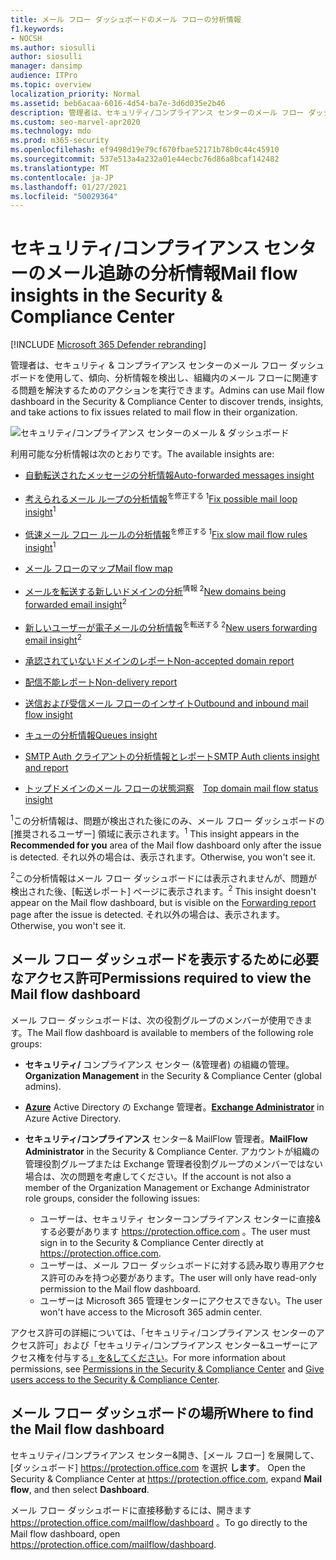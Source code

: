 ```yaml
---
title: メール フロー ダッシュボードのメール フローの分析情報
f1.keywords:
- NOCSH
ms.author: siosulli
author: siosulli
manager: dansimp
audience: ITPro
ms.topic: overview
localization_priority: Normal
ms.assetid: beb6acaa-6016-4d54-ba7e-3d6d035e2b46
description: 管理者は、セキュリティ/コンプライアンス センターのメール フロー ダッシュボードで利用できる分析情報&確認できます。
ms.custom: seo-marvel-apr2020
ms.technology: mdo
ms.prod: m365-security
ms.openlocfilehash: ef9498d19e79cf670fbae52171b78b0c44c45910
ms.sourcegitcommit: 537e513a4a232a01e44ecbc76d86a8bcaf142482
ms.translationtype: MT
ms.contentlocale: ja-JP
ms.lasthandoff: 01/27/2021
ms.locfileid: "50029364"
---
```

# <a name="mail-flow-insights-in-the-security--compliance-center"></a><span data-ttu-id="1fd4e-103">セキュリティ/コンプライアンス センターのメール追跡の分析情報</span><span class="sxs-lookup"><span data-stu-id="1fd4e-103">Mail flow insights in the Security & Compliance Center</span></span>

[!INCLUDE [Microsoft 365 Defender rebranding](../includes/microsoft-defender-for-office.md)]


<span data-ttu-id="1fd4e-104">管理者は、セキュリティ & コンプライアンス センターのメール フロー ダッシュボードを使用して、傾向、分析情報を検出し、組織内のメール フローに関連する問題を解決するためのアクションを実行できます。</span><span class="sxs-lookup"><span data-stu-id="1fd4e-104">Admins can use Mail flow dashboard in the Security & Compliance Center to discover trends, insights, and take actions to fix issues related to mail flow in their organization.</span></span>

![セキュリティ/コンプライアンス センターのメール & ダッシュボード](../../media/mail-flow-dashboard-v2.png)

<span data-ttu-id="1fd4e-106">利用可能な分析情報は次のとおりです。</span><span class="sxs-lookup"><span data-stu-id="1fd4e-106">The available insights are:</span></span>

- [<span data-ttu-id="1fd4e-107">自動転送されたメッセージの分析情報</span><span class="sxs-lookup"><span data-stu-id="1fd4e-107">Auto-forwarded messages insight</span></span>](mfi-auto-forwarded-messages-report.md)

- <span data-ttu-id="1fd4e-108">[考えられるメール ループの分析情報](mfi-mail-loop-insight.md)<sup>を修正する 1</sup></span><span class="sxs-lookup"><span data-stu-id="1fd4e-108">[Fix possible mail loop insight](mfi-mail-loop-insight.md)<sup>1</sup></span></span>

- <span data-ttu-id="1fd4e-109">[低速メール フロー ルールの分析情報](mfi-slow-mail-flow-rules-insight.md)<sup>を修正する 1</sup></span><span class="sxs-lookup"><span data-stu-id="1fd4e-109">[Fix slow mail flow rules insight](mfi-slow-mail-flow-rules-insight.md)<sup>1</sup></span></span>

- [<span data-ttu-id="1fd4e-110">メール フローのマップ</span><span class="sxs-lookup"><span data-stu-id="1fd4e-110">Mail flow map</span></span>](mfi-mail-flow-map-report.md)

- <span data-ttu-id="1fd4e-111">[メールを転送する新しいドメインの分析](mfi-new-domains-being-forwarded-email.md)<sup>情報 2</sup></span><span class="sxs-lookup"><span data-stu-id="1fd4e-111">[New domains being forwarded email insight](mfi-new-domains-being-forwarded-email.md)<sup>2</sup></span></span>

- <span data-ttu-id="1fd4e-112">[新しいユーザーが電子メールの分析情報](mfi-new-users-forwarding-email.md)<sup>を転送する 2</sup></span><span class="sxs-lookup"><span data-stu-id="1fd4e-112">[New users forwarding email insight](mfi-new-users-forwarding-email.md)<sup>2</sup></span></span>

- [<span data-ttu-id="1fd4e-113">承認されていないドメインのレポート</span><span class="sxs-lookup"><span data-stu-id="1fd4e-113">Non-accepted domain report</span></span>](mfi-non-accepted-domain-report.md)

- [<span data-ttu-id="1fd4e-114">配信不能レポート</span><span class="sxs-lookup"><span data-stu-id="1fd4e-114">Non-delivery report</span></span>](mfi-non-delivery-report.md)

- [<span data-ttu-id="1fd4e-115">送信および受信メール フローのインサイト</span><span class="sxs-lookup"><span data-stu-id="1fd4e-115">Outbound and inbound mail flow insight</span></span>](mfi-outbound-and-inbound-mail-flow.md)

- [<span data-ttu-id="1fd4e-116">キューの分析情報</span><span class="sxs-lookup"><span data-stu-id="1fd4e-116">Queues insight</span></span>](mfi-queue-alerts-and-queues.md)

- [<span data-ttu-id="1fd4e-117">SMTP Auth クライアントの分析情報とレポート</span><span class="sxs-lookup"><span data-stu-id="1fd4e-117">SMTP Auth clients insight and report</span></span>](mfi-smtp-auth-clients-report.md)

- <span data-ttu-id="1fd4e-118">[トップドメインのメール フローの状態洞察](mfi-domain-mail-flow-status-insight.md)　</span><span class="sxs-lookup"><span data-stu-id="1fd4e-118">[Top domain mail flow status insight](mfi-domain-mail-flow-status-insight.md)</span></span>

<span data-ttu-id="1fd4e-119"><sup>1</sup>この分析情報は、問題が検出された後にのみ、メール フロー ダッシュボードの [推奨されるユーザー] 領域に表示されます。</span><span class="sxs-lookup"><span data-stu-id="1fd4e-119"><sup>1</sup> This insight appears in the **Recommended for you** area of the Mail flow dashboard only after the issue is detected.</span></span> <span data-ttu-id="1fd4e-120">それ以外の場合は、表示されます。</span><span class="sxs-lookup"><span data-stu-id="1fd4e-120">Otherwise, you won't see it.</span></span>

<span data-ttu-id="1fd4e-121"><sup>2</sup>この分析情報はメール フロー ダッシュボードには表示されませんが、問題が[](view-mail-flow-reports.md#forwarding-report)検出された後、[転送レポート] ページに表示されます。</span><span class="sxs-lookup"><span data-stu-id="1fd4e-121"><sup>2</sup> This insight doesn't appear on the Mail flow dashboard, but is visible on the [Forwarding report](view-mail-flow-reports.md#forwarding-report) page after the issue is detected.</span></span> <span data-ttu-id="1fd4e-122">それ以外の場合は、表示されます。</span><span class="sxs-lookup"><span data-stu-id="1fd4e-122">Otherwise, you won't see it.</span></span>

## <a name="permissions-required-to-view-the-mail-flow-dashboard"></a><span data-ttu-id="1fd4e-123">メール フロー ダッシュボードを表示するために必要なアクセス許可</span><span class="sxs-lookup"><span data-stu-id="1fd4e-123">Permissions required to view the Mail flow dashboard</span></span>

<span data-ttu-id="1fd4e-124">メール フロー ダッシュボードは、次の役割グループのメンバーが使用できます。</span><span class="sxs-lookup"><span data-stu-id="1fd4e-124">The Mail flow dashboard is available to members of the following role groups:</span></span>

- <span data-ttu-id="1fd4e-125">**セキュリティ/** コンプライアンス センター (&管理者) の組織の管理。</span><span class="sxs-lookup"><span data-stu-id="1fd4e-125">**Organization Management** in the Security & Compliance Center (global admins).</span></span>

- <span data-ttu-id="1fd4e-126">**[Azure](https://docs.microsoft.com/azure/active-directory/users-groups-roles/directory-assign-admin-roles#exchange-administrator)** Active Directory の Exchange 管理者。</span><span class="sxs-lookup"><span data-stu-id="1fd4e-126">**[Exchange Administrator](https://docs.microsoft.com/azure/active-directory/users-groups-roles/directory-assign-admin-roles#exchange-administrator)** in Azure Active Directory.</span></span>

- <span data-ttu-id="1fd4e-127">**セキュリティ/コンプライアンス** センター& MailFlow 管理者。</span><span class="sxs-lookup"><span data-stu-id="1fd4e-127">**MailFlow Administrator** in the Security & Compliance Center.</span></span> <span data-ttu-id="1fd4e-128">アカウントが組織の管理役割グループまたは Exchange 管理者役割グループのメンバーではない場合は、次の問題を考慮してください。</span><span class="sxs-lookup"><span data-stu-id="1fd4e-128">If the account is not also a member of the Organization Management or Exchange Administrator role groups, consider the following issues:</span></span>
  - <span data-ttu-id="1fd4e-129">ユーザーは、セキュリティ センターコンプライアンス センターに直接&する必要があります <https://protection.office.com> 。</span><span class="sxs-lookup"><span data-stu-id="1fd4e-129">The user must sign in to the Security & Compliance Center directly at <https://protection.office.com>.</span></span>
  - <span data-ttu-id="1fd4e-130">ユーザーは、メール フロー ダッシュボードに対する読み取り専用アクセス許可のみを持つ必要があります。</span><span class="sxs-lookup"><span data-stu-id="1fd4e-130">The user will only have read-only permission to the Mail flow dashboard.</span></span>
  - <span data-ttu-id="1fd4e-131">ユーザーは Microsoft 365 管理センターにアクセスできない。</span><span class="sxs-lookup"><span data-stu-id="1fd4e-131">The user won't have access to the Microsoft 365 admin center.</span></span>

<span data-ttu-id="1fd4e-132">アクセス許可の詳細については、「セキュリティ/[](permissions-in-the-security-and-compliance-center.md)コンプライアンス センターのアクセス許可」および「セキュリティ/コンプライアンス センター&ユーザーにアクセス権を付与する[」を&してください](grant-access-to-the-security-and-compliance-center.md)。</span><span class="sxs-lookup"><span data-stu-id="1fd4e-132">For more information about permissions, see [Permissions in the Security & Compliance Center](permissions-in-the-security-and-compliance-center.md) and [Give users access to the Security & Compliance Center](grant-access-to-the-security-and-compliance-center.md).</span></span>

## <a name="where-to-find-the-mail-flow-dashboard"></a><span data-ttu-id="1fd4e-133">メール フロー ダッシュボードの場所</span><span class="sxs-lookup"><span data-stu-id="1fd4e-133">Where to find the Mail flow dashboard</span></span>

<span data-ttu-id="1fd4e-134">セキュリティ/コンプライアンス センター&開き、[メール フロー] を展開して、[ダッシュボード] <https://protection.office.com> を選択 **します**。 </span><span class="sxs-lookup"><span data-stu-id="1fd4e-134">Open the Security & Compliance Center at <https://protection.office.com>, expand **Mail flow**, and then select **Dashboard**.</span></span>

<span data-ttu-id="1fd4e-135">メール フロー ダッシュボードに直接移動するには、開きます <https://protection.office.com/mailflow/dashboard> 。</span><span class="sxs-lookup"><span data-stu-id="1fd4e-135">To go directly to the Mail flow dashboard, open <https://protection.office.com/mailflow/dashboard>.</span></span>
